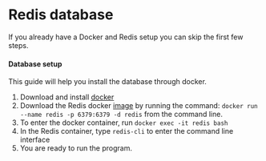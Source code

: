 # Redis database 
If you already have a Docker and Redis setup you can skip the first few steps. 

#### Database setup
This guide will help you install the database through docker. 

1. Download and install [docker](https://www.docker.com/get-started/)
2. Download the Redis docker [image](https://hub.docker.com/_/redis) by running the command: 
`docker run --name redis -p 6379:6379 -d redis` from the command line. 
3. To enter the docker container, run `docker exec -it redis bash`
4. In the Redis container, type `redis-cli` to enter the command line interface
5. You are ready to run the program. 
